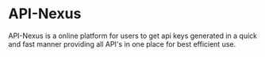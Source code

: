 # API-Nexus
API-Nexus is a online platform for users to get api keys generated in a quick and fast manner providing all API's in one place for best efficient use.
